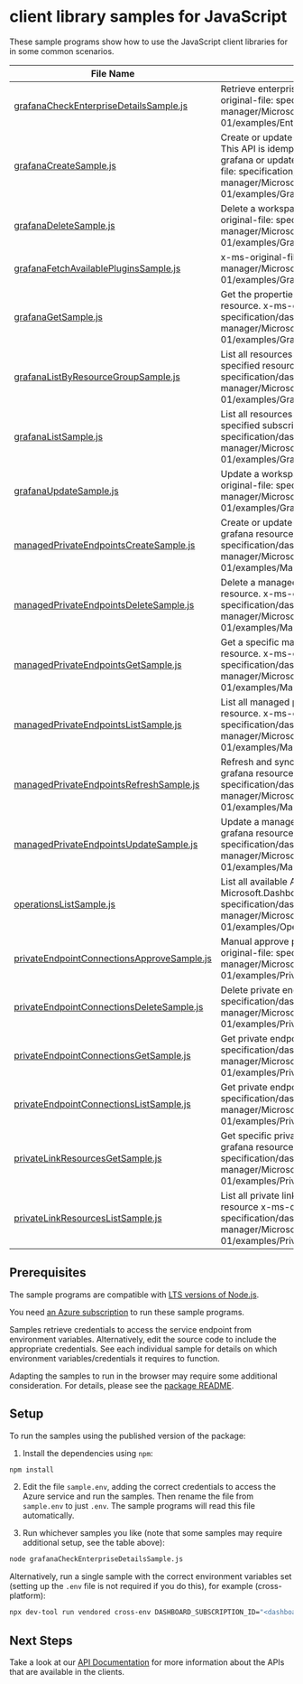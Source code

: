 # client library samples for JavaScript

These sample programs show how to use the JavaScript client libraries for in some common scenarios.

| **File Name**                                                                         | **Description**                                                                                                                                                                                                                                                                   |
| ------------------------------------------------------------------------------------- | --------------------------------------------------------------------------------------------------------------------------------------------------------------------------------------------------------------------------------------------------------------------------------- |
| [grafanaCheckEnterpriseDetailsSample.js][grafanacheckenterprisedetailssample]         | Retrieve enterprise add-on details information x-ms-original-file: specification/dashboard/resource-manager/Microsoft.Dashboard/stable/2023-09-01/examples/EnterpriseDetails_Post.json                                                                                            |
| [grafanaCreateSample.js][grafanacreatesample]                                         | Create or update a workspace for Grafana resource. This API is idempotent, so user can either create a new grafana or update an existing grafana. x-ms-original-file: specification/dashboard/resource-manager/Microsoft.Dashboard/stable/2023-09-01/examples/Grafana_Create.json |
| [grafanaDeleteSample.js][grafanadeletesample]                                         | Delete a workspace for Grafana resource. x-ms-original-file: specification/dashboard/resource-manager/Microsoft.Dashboard/stable/2023-09-01/examples/Grafana_Delete.json                                                                                                          |
| [grafanaFetchAvailablePluginsSample.js][grafanafetchavailablepluginssample]           | x-ms-original-file: specification/dashboard/resource-manager/Microsoft.Dashboard/stable/2023-09-01/examples/Grafana_FetchAvailablePlugins.json                                                                                                                                    |
| [grafanaGetSample.js][grafanagetsample]                                               | Get the properties of a specific workspace for Grafana resource. x-ms-original-file: specification/dashboard/resource-manager/Microsoft.Dashboard/stable/2023-09-01/examples/Grafana_Get.json                                                                                     |
| [grafanaListByResourceGroupSample.js][grafanalistbyresourcegroupsample]               | List all resources of workspaces for Grafana under the specified resource group. x-ms-original-file: specification/dashboard/resource-manager/Microsoft.Dashboard/stable/2023-09-01/examples/Grafana_ListByResourceGroup.json                                                     |
| [grafanaListSample.js][grafanalistsample]                                             | List all resources of workspaces for Grafana under the specified subscription. x-ms-original-file: specification/dashboard/resource-manager/Microsoft.Dashboard/stable/2023-09-01/examples/Grafana_List.json                                                                      |
| [grafanaUpdateSample.js][grafanaupdatesample]                                         | Update a workspace for Grafana resource. x-ms-original-file: specification/dashboard/resource-manager/Microsoft.Dashboard/stable/2023-09-01/examples/Grafana_Update.json                                                                                                          |
| [managedPrivateEndpointsCreateSample.js][managedprivateendpointscreatesample]         | Create or update a managed private endpoint for a grafana resource. x-ms-original-file: specification/dashboard/resource-manager/Microsoft.Dashboard/stable/2023-09-01/examples/ManagedPrivateEndpoints_Create.json                                                               |
| [managedPrivateEndpointsDeleteSample.js][managedprivateendpointsdeletesample]         | Delete a managed private endpoint for a grafana resource. x-ms-original-file: specification/dashboard/resource-manager/Microsoft.Dashboard/stable/2023-09-01/examples/ManagedPrivateEndpoints_Delete.json                                                                         |
| [managedPrivateEndpointsGetSample.js][managedprivateendpointsgetsample]               | Get a specific managed private endpoint of a grafana resource. x-ms-original-file: specification/dashboard/resource-manager/Microsoft.Dashboard/stable/2023-09-01/examples/ManagedPrivateEndpoints_Get.json                                                                       |
| [managedPrivateEndpointsListSample.js][managedprivateendpointslistsample]             | List all managed private endpoints of a grafana resource. x-ms-original-file: specification/dashboard/resource-manager/Microsoft.Dashboard/stable/2023-09-01/examples/ManagedPrivateEndpoints_List.json                                                                           |
| [managedPrivateEndpointsRefreshSample.js][managedprivateendpointsrefreshsample]       | Refresh and sync managed private endpoints of a grafana resource to latest state. x-ms-original-file: specification/dashboard/resource-manager/Microsoft.Dashboard/stable/2023-09-01/examples/ManagedPrivateEndpoints_Refresh.json                                                |
| [managedPrivateEndpointsUpdateSample.js][managedprivateendpointsupdatesample]         | Update a managed private endpoint for an existing grafana resource. x-ms-original-file: specification/dashboard/resource-manager/Microsoft.Dashboard/stable/2023-09-01/examples/ManagedPrivateEndpoints_Patch.json                                                                |
| [operationsListSample.js][operationslistsample]                                       | List all available API operations provided by Microsoft.Dashboard. x-ms-original-file: specification/dashboard/resource-manager/Microsoft.Dashboard/stable/2023-09-01/examples/Operations_List.json                                                                               |
| [privateEndpointConnectionsApproveSample.js][privateendpointconnectionsapprovesample] | Manual approve private endpoint connection x-ms-original-file: specification/dashboard/resource-manager/Microsoft.Dashboard/stable/2023-09-01/examples/PrivateEndpointConnections_Approve.json                                                                                    |
| [privateEndpointConnectionsDeleteSample.js][privateendpointconnectionsdeletesample]   | Delete private endpoint connection x-ms-original-file: specification/dashboard/resource-manager/Microsoft.Dashboard/stable/2023-09-01/examples/PrivateEndpointConnections_Delete.json                                                                                             |
| [privateEndpointConnectionsGetSample.js][privateendpointconnectionsgetsample]         | Get private endpoint connections. x-ms-original-file: specification/dashboard/resource-manager/Microsoft.Dashboard/stable/2023-09-01/examples/PrivateEndpointConnections_Get.json                                                                                                 |
| [privateEndpointConnectionsListSample.js][privateendpointconnectionslistsample]       | Get private endpoint connection x-ms-original-file: specification/dashboard/resource-manager/Microsoft.Dashboard/stable/2023-09-01/examples/PrivateEndpointConnections_List.json                                                                                                  |
| [privateLinkResourcesGetSample.js][privatelinkresourcesgetsample]                     | Get specific private link resource information for this grafana resource x-ms-original-file: specification/dashboard/resource-manager/Microsoft.Dashboard/stable/2023-09-01/examples/PrivateLinkResources_Get.json                                                                |
| [privateLinkResourcesListSample.js][privatelinkresourceslistsample]                   | List all private link resources information for this grafana resource x-ms-original-file: specification/dashboard/resource-manager/Microsoft.Dashboard/stable/2023-09-01/examples/PrivateLinkResources_List.json                                                                  |

## Prerequisites

The sample programs are compatible with [LTS versions of Node.js](https://github.com/nodejs/release#release-schedule).

You need [an Azure subscription][freesub] to run these sample programs.

Samples retrieve credentials to access the service endpoint from environment variables. Alternatively, edit the source code to include the appropriate credentials. See each individual sample for details on which environment variables/credentials it requires to function.

Adapting the samples to run in the browser may require some additional consideration. For details, please see the [package README][package].

## Setup

To run the samples using the published version of the package:

1. Install the dependencies using `npm`:

```bash
npm install
```

2. Edit the file `sample.env`, adding the correct credentials to access the Azure service and run the samples. Then rename the file from `sample.env` to just `.env`. The sample programs will read this file automatically.

3. Run whichever samples you like (note that some samples may require additional setup, see the table above):

```bash
node grafanaCheckEnterpriseDetailsSample.js
```

Alternatively, run a single sample with the correct environment variables set (setting up the `.env` file is not required if you do this), for example (cross-platform):

```bash
npx dev-tool run vendored cross-env DASHBOARD_SUBSCRIPTION_ID="<dashboard subscription id>" DASHBOARD_RESOURCE_GROUP="<dashboard resource group>" node grafanaCheckEnterpriseDetailsSample.js
```

## Next Steps

Take a look at our [API Documentation][apiref] for more information about the APIs that are available in the clients.

[grafanacheckenterprisedetailssample]: https://github.com/Azure/azure-sdk-for-js/blob/main/sdk/dashboard/arm-dashboard/samples/v1/javascript/grafanaCheckEnterpriseDetailsSample.js
[grafanacreatesample]: https://github.com/Azure/azure-sdk-for-js/blob/main/sdk/dashboard/arm-dashboard/samples/v1/javascript/grafanaCreateSample.js
[grafanadeletesample]: https://github.com/Azure/azure-sdk-for-js/blob/main/sdk/dashboard/arm-dashboard/samples/v1/javascript/grafanaDeleteSample.js
[grafanafetchavailablepluginssample]: https://github.com/Azure/azure-sdk-for-js/blob/main/sdk/dashboard/arm-dashboard/samples/v1/javascript/grafanaFetchAvailablePluginsSample.js
[grafanagetsample]: https://github.com/Azure/azure-sdk-for-js/blob/main/sdk/dashboard/arm-dashboard/samples/v1/javascript/grafanaGetSample.js
[grafanalistbyresourcegroupsample]: https://github.com/Azure/azure-sdk-for-js/blob/main/sdk/dashboard/arm-dashboard/samples/v1/javascript/grafanaListByResourceGroupSample.js
[grafanalistsample]: https://github.com/Azure/azure-sdk-for-js/blob/main/sdk/dashboard/arm-dashboard/samples/v1/javascript/grafanaListSample.js
[grafanaupdatesample]: https://github.com/Azure/azure-sdk-for-js/blob/main/sdk/dashboard/arm-dashboard/samples/v1/javascript/grafanaUpdateSample.js
[managedprivateendpointscreatesample]: https://github.com/Azure/azure-sdk-for-js/blob/main/sdk/dashboard/arm-dashboard/samples/v1/javascript/managedPrivateEndpointsCreateSample.js
[managedprivateendpointsdeletesample]: https://github.com/Azure/azure-sdk-for-js/blob/main/sdk/dashboard/arm-dashboard/samples/v1/javascript/managedPrivateEndpointsDeleteSample.js
[managedprivateendpointsgetsample]: https://github.com/Azure/azure-sdk-for-js/blob/main/sdk/dashboard/arm-dashboard/samples/v1/javascript/managedPrivateEndpointsGetSample.js
[managedprivateendpointslistsample]: https://github.com/Azure/azure-sdk-for-js/blob/main/sdk/dashboard/arm-dashboard/samples/v1/javascript/managedPrivateEndpointsListSample.js
[managedprivateendpointsrefreshsample]: https://github.com/Azure/azure-sdk-for-js/blob/main/sdk/dashboard/arm-dashboard/samples/v1/javascript/managedPrivateEndpointsRefreshSample.js
[managedprivateendpointsupdatesample]: https://github.com/Azure/azure-sdk-for-js/blob/main/sdk/dashboard/arm-dashboard/samples/v1/javascript/managedPrivateEndpointsUpdateSample.js
[operationslistsample]: https://github.com/Azure/azure-sdk-for-js/blob/main/sdk/dashboard/arm-dashboard/samples/v1/javascript/operationsListSample.js
[privateendpointconnectionsapprovesample]: https://github.com/Azure/azure-sdk-for-js/blob/main/sdk/dashboard/arm-dashboard/samples/v1/javascript/privateEndpointConnectionsApproveSample.js
[privateendpointconnectionsdeletesample]: https://github.com/Azure/azure-sdk-for-js/blob/main/sdk/dashboard/arm-dashboard/samples/v1/javascript/privateEndpointConnectionsDeleteSample.js
[privateendpointconnectionsgetsample]: https://github.com/Azure/azure-sdk-for-js/blob/main/sdk/dashboard/arm-dashboard/samples/v1/javascript/privateEndpointConnectionsGetSample.js
[privateendpointconnectionslistsample]: https://github.com/Azure/azure-sdk-for-js/blob/main/sdk/dashboard/arm-dashboard/samples/v1/javascript/privateEndpointConnectionsListSample.js
[privatelinkresourcesgetsample]: https://github.com/Azure/azure-sdk-for-js/blob/main/sdk/dashboard/arm-dashboard/samples/v1/javascript/privateLinkResourcesGetSample.js
[privatelinkresourceslistsample]: https://github.com/Azure/azure-sdk-for-js/blob/main/sdk/dashboard/arm-dashboard/samples/v1/javascript/privateLinkResourcesListSample.js
[apiref]: https://learn.microsoft.com/javascript/api/@azure/arm-dashboard?view=azure-node-preview
[freesub]: https://azure.microsoft.com/free/
[package]: https://github.com/Azure/azure-sdk-for-js/tree/main/sdk/dashboard/arm-dashboard/README.md
